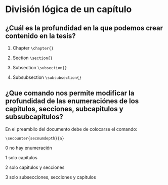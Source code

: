 # División lógica de un capítulo

## ¿Cuál es la profundidad en la que podemos crear contenido en la tesis?

1. Chapter `\chapter{}`

2. Section `\section{}`

3. Subsection `\subsection{}`

4. Subsubsection `\subsubsection{}`

## ¿Que comando nos permite modificar la profundidad de las enumeraciónes de los capitulos, secciones, subcapitulos y subsubcapitulos?

En el preambilo del documento debe de colocarse el comando:

`\secounter{secnumdepth}{a}`

0 no hay enumeración 

1 solo capitulos

2 solo capitulos y secciones

3 solo subsecciones, secciones y capitulos

